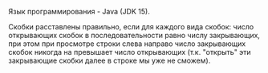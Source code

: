 Язык программирования - Java (JDK 15).

Скобки расставлены правильно, если для каждого вида скобок: число открывающих скобок в последовательности равно числу закрывающих, при этом при просмотре строки слева направо число закрывающих скобок никогда на превышает число открывающих (т.к. "открыть" эти закрывающие скобки далее в строке мы уже не сможем).
